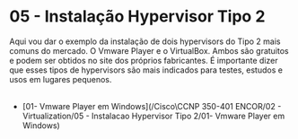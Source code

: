# 05 - Instalação Hypervisor Tipo 2

Aqui vou dar o exemplo da instalação de dois hypervisors do Tipo 2 mais comuns do mercado. O Vmware Player e o VirtualBox. Ambos são gratuitos e podem ser obtidos no site dos próprios fabricantes. É importante dizer que esses tipos de hypervisors são mais indicados para testes, estudos e usos em lugares pequenos.<br></br>

- [01- Vmware Player em Windows](/Cisco\CCNP 350-401 ENCOR/02 - Virtualization/05 - Instalacao Hypervisor Tipo 2/01- Vmware Player em Windows)

